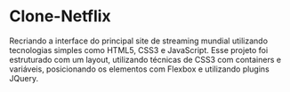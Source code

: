 # Clone-Netflix
Recriando a interface do principal site de streaming mundial utilizando tecnologias simples como HTML5, CSS3 e JavaScript. Esse projeto foi estruturado com um layout, utilizando técnicas de CSS3 com containers e variáveis, posicionando os elementos com Flexbox e utilizando plugins JQuery.
